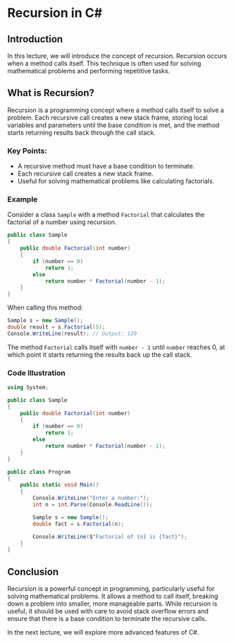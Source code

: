 
# Recursion in C#

## Introduction
In this lecture, we will introduce the concept of recursion. Recursion occurs when a method calls itself. This technique is often used for solving mathematical problems and performing repetitive tasks.

## What is Recursion?
Recursion is a programming concept where a method calls itself to solve a problem. Each recursive call creates a new stack frame, storing local variables and parameters until the base condition is met, and the method starts returning results back through the call stack.

### Key Points:
- A recursive method must have a base condition to terminate.
- Each recursive call creates a new stack frame.
- Useful for solving mathematical problems like calculating factorials.

### Example
Consider a class `Sample` with a method `Factorial` that calculates the factorial of a number using recursion.

```csharp
public class Sample
{
    public double Factorial(int number)
    {
        if (number == 0)
            return 1;
        else
            return number * Factorial(number - 1);
    }
}
```

When calling this method:

```csharp
Sample s = new Sample();
double result = s.Factorial(5);
Console.WriteLine(result); // Output: 120
```

The method `Factorial` calls itself with `number - 1` until `number` reaches 0, at which point it starts returning the results back up the call stack.

### Code Illustration
```csharp
using System;

public class Sample
{
    public double Factorial(int number)
    {
        if (number == 0)
            return 1;
        else
            return number * Factorial(number - 1);
    }
}

public class Program
{
    public static void Main()
    {
        Console.WriteLine("Enter a number:");
        int n = int.Parse(Console.ReadLine());

        Sample s = new Sample();
        double fact = s.Factorial(n);

        Console.WriteLine($"Factorial of {n} is {fact}");
    }
}
```

## Conclusion
Recursion is a powerful concept in programming, particularly useful for solving mathematical problems. It allows a method to call itself, breaking down a problem into smaller, more manageable parts. While recursion is useful, it should be used with care to avoid stack overflow errors and ensure that there is a base condition to terminate the recursive calls.

In the next lecture, we will explore more advanced features of C#.
